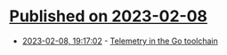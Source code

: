 # [Published on 2023-02-08](index.md)

* [2023-02-08, 19:17:02](https://lobste.rs/s/hej4kg/telemetry_go_toolchain) - [Telemetry in the Go toolchain](https://github.com/golang/go/discussions/58409)
